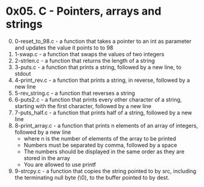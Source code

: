 # 0x05. C - Pointers, arrays and strings

0. 0-reset_to_98.c - a function that takes a pointer to an int as parameter and updates the value it points to to 98
1. 1-swap.c - a function that swaps the values of two integers
2. 2-strlen.c - a function that returns the length of a string
3. 3-puts.c - a function that prints a string, followed by a new line, to stdout
4. 4-print_rev.c - a function that prints a string, in reverse, followed by a new line
5. 5-rev_string.c - a function that reverses a string
6. 6-puts2.c - a function that prints every other character of a string, starting with the first character, followed by a new line
7. 7-puts_half.c - a function that prints half of a string, followed by a new line
8. 8-print_array.c - a function that prints n elements of an array of integers, followed by a new line
	* where n is the number of elements of the array to be printed
	* Numbers must be separated by comma, followed by a space
	* The numbers should be displayed in the same order as they are stored in the array
	* You are allowed to use printf
9. 9-strcpy.c - a function that copies the string pointed to by src, including the terminating null byte (\0), to the buffer pointed to by dest.

